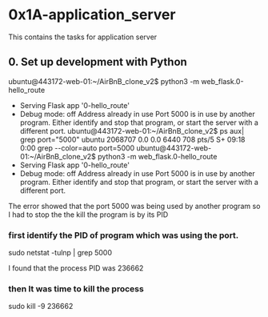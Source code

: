 # 0x1A-application_server
This contains the tasks for application server

## 0. Set up development with Python

ubuntu@443172-web-01:~/AirBnB_clone_v2$ python3 -m web_flask.0-hello_route
 * Serving Flask app '0-hello_route'
 * Debug mode: off
Address already in use
Port 5000 is in use by another program. Either identify and stop that program, or start the server with a different port.
ubuntu@443172-web-01:~/AirBnB_clone_v2$ ps aux| grep port="5000"
ubuntu   2068707  0.0  0.0   6440   708 pts/5    S+   09:18   0:00 grep --color=auto port=5000
ubuntu@443172-web-01:~/AirBnB_clone_v2$ python3 -m web_flask.0-hello_route
 * Serving Flask app '0-hello_route'
 * Debug mode: off
Address already in use
Port 5000 is in use by another program. Either identify and stop that program, or start the server with a different port.

The error showed that the port 5000 was being used by another program so I had to stop the the kill the program is by its PID

### first identify the PID of program which was using the port.

sudo netstat -tulnp | grep 5000

I found that the process PID was 236662


### then It was time to kill the process

sudo kill -9 236662

